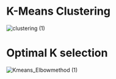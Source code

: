 # K-Means Clustering
![clustering (1)](https://user-images.githubusercontent.com/76843403/128607586-ee135a0c-7eb0-4d62-abd4-4844f7100d9e.png)

# Optimal K selection
![Kmeans_Elbowmethod (1)](https://user-images.githubusercontent.com/76843403/128607682-e28db95e-f400-4404-b675-13a0c3c2acba.png)


